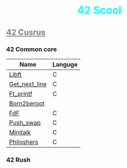 # <div align='center' style="color:cyan"> 42 Scool</div>

## <a href="https://github.com/Exio666/42-Cursus" style="color:grey">42 Cusrus</a>

### 42 Common core


| Name                              | Languge |
|-----------------------------------|---------|
| [Libft][42-libft]                 | C       |
| [Get_next_line][42-get_next_line] | C       |
| [Ft_printf][42-ft_printf]         | C       |
| [Born2beroot][42-Born2beroot]     |         |
| [FdF][42-FdF]                     | C       |
| [Push_swap][42-push_swap]         | C       |
| [Minitalk][42-minitalk]           | C       |
| [Philoshers][42-Philoshers]       | C       |

### 42 Rush

<!-- Lien repo github --->

[42-cursus]: https://github.com/Exio666/42-Cursus
[42-libft]: https://github.com/Exio666/42-Philosophers
[42-get_next_line]: https://github.com/Exio666/42-get_next_line
[42-ft_printf]: https://github.com/Exio666/42-ft_printf
[42-Born2beroot]: https://github.com/Exio666/42-Born2beroot
[42-FdF]: https://github.com/Exio666/42-FdF
[42-push_swap]: https://github.com/Exio666/42-push_swap
[42-minitalk]: https://github.com/Exio666/42-minitalk
[42-Philoshers]: https://github.com/Exio666/42-Philosophers
[42-libunit]: https://github.com/Exio666/42-libunit
[42-AlCu]: https://github.com/Exio666/42-AlCu